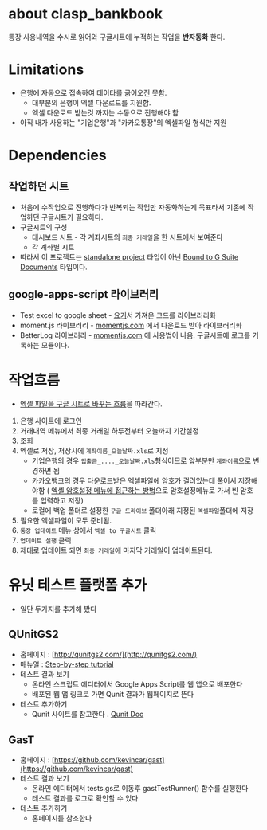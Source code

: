 ﻿# about clasp_bankbook

통장 사용내역을 수시로 읽어와 구글시트에 누적하는 작업을 **반자동화** 한다.

# Limitations

* 은행에 자동으로 접속하여 데이타를 긁어오진 못함.
    * 대부분의 은행이 엑셀 다운로드를 지원함.
    * 엑셀 다운로드 받는것 까지는  수동으로 진행해야 함
* 아직 내가 사용하는 "기업은행"과 "카카오통장"의 엑셀파일 형식만 지원

# Dependencies

## 작업하던 시트

* 처음에 수작업으로 진행하다가 반복되는 작업만 자동화하는게 목표라서 기존에 작업하던 구글시트가 필요하다.
* 구글시트의 구성
    * 대시보드 시트 - 각 계좌시트의 `최종 거래일`을 한 시트에서 보여준다
    * 각 계좌별 시트 
* 따라서 이 프로젝트는 [standalone project](https://developers.google.com/apps-script/guides/standalone) 타입이 아닌 [Bound to G Suite Documents](https://developers.google.com/apps-script/guides/bound) 타입이다.

## google-apps-script 라이브러리

* Test excel to google sheet - [요기](https://stackoverflow.com/a/49265306/9457247)서 가져온 코드를 라이브러리화
* moment.js 라이브러리 - [momentjs.com](https://momentjs.com/) 에서 다운로드 받아 라이브러리화
* BetterLog 라이브러리 - [momentjs.com](https://github.com/peterherrmann/BetterLog) 에 사용법이 나옴. 구글시트에 로그를 기록하는 모듈이다. 

# 작업흐름

* [엑셀 파일을 구글 시트로 바꾸는 흐름](https://honggaruy.github.io/wiki/excel2gsheet/#2-전개)을 따라간다.

1. 은행 사이트에 로그인
1. 거래내역 메뉴에서 최종 거래일 하루전부터 오늘까지 기간설정
1. 조회
1. 엑셀로 저장, 저장시에 `계좌이름_오늘날짜.xls`로 지정
    * 기업은행의 경우 `입출금_...._오늘날짜.xls`형식이므로 앞부분만 `계좌이름`으로 변경하면 됨
    * 카카오뱅크의 경우 다운로드받은 엑셀파일에 암호가 걸려있는데 풀어서 저장해야함 ( [엑셀 암호설정 메뉴에 접근하는 방법](https://support.microsoft.com/ko-kr/office/excel-파일-보호-7359d4ae-7213-4ac2-b058-f75e9311b599)으로 암호설정메뉴로 가서 빈 암호를 입력하고 저장)
    * 로컬에 백업 폴더로 설정한 `구글 드라이브` 폴더아래 지정된 `엑셀파일`폴더에 저장 
1. 필요한 엑셀파일이 모두 준비됨.
1. `통장 업데이트` 메뉴 상에서 `엑셀 to 구글시트` 클릭 
1. `업데이트 실행` 클릭
1. 제대로 업데이트 되면 `최종 거래일`에 마지막 거래일이 업데이트된다.

# 유닛 테스트 플랫폼 추가

* 일단 두가지를 추가해 봤다

## QUnitGS2

* 홈페이지 : [http://qunitgs2.com/](http://qunitgs2.com/)
* 매뉴얼 : [Step-by-step tutorial](http://qunitgs2.com/examples/step-by-step-tutorial)
* 테스트 결과 보기 
    * 온라인 스크립트 에디터에서 Google Apps Script를 웹 앱으로 배포한다
    * 배포된 웹 앱 링크로 가면 Qunit 결과가 웹페이지로 뜬다
* 테스트 추가하기
    * Qunit 사이트를 참고한다 . [Qunit Doc](https://api.qunitjs.com/)

## GasT

* 홈페이지 : [https://github.com/kevincar/gast](https://github.com/kevincar/gast)
* 테스트 결과 보기
    * 온라인 에디터에서 tests.gs로 이동후 gastTestRunner() 함수를 실행한다
    * 테스트 결과를 로그로 확인할 수 있다
* 테스트 추가하기
    * 홈페이지를 참조한다

